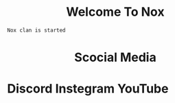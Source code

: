 <h1 align="center">
     Welcome To Nox
</h1>




```Nox clan is started```

<h1 align="center">
     Scocial Media 
</h1>

<h1/>
 Discord 
 Instegram
 YouTube

<h1/>
